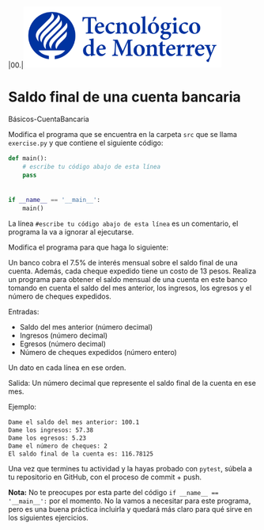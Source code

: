 |00.|![Tec de Monterrey](../../images/logotecmty.png)
# Saldo final de una cuenta bancaria
Básicos-CuentaBancaria

Modifica el programa que se encuentra en la carpeta `src` que se llama `exercise.py` y que contiene el siguiente código:

```python
def main():
    # escribe tu código abajo de esta línea
    pass


if __name__ == '__main__':
    main()
```

La línea `#escribe tu código abajo de esta línea` es un comentario, el programa la va a ignorar al ejecutarse.

Modifica el programa para que haga lo siguiente:

Un banco cobra el 7.5% de interés mensual sobre el saldo final de una cuenta. Además, cada cheque expedido tiene un costo de 13 pesos. Realiza un programa para obtener el saldo mensual de una cuenta en este banco tomando en cuenta el saldo del mes anterior, los ingresos, los egresos y el número de cheques expedidos.

Entradas: 
* Saldo del mes anterior (número decimal)
* Ingresos (número decimal)
* Egresos (número decimal)
* Número de cheques expedidos (número entero) 

Un dato en cada línea en ese orden.

Salida: Un número decimal que represente el saldo final de la cuenta en ese mes.

Ejemplo:
```
Dame el saldo del mes anterior: 100.1
Dame los ingresos: 57.38
Dame los egresos: 5.23
Dame el número de cheques: 2
El saldo final de la cuenta es: 116.78125
```

Una vez que termines tu actividad y la hayas probado con `pytest`, súbela a tu repositorio en GitHub, con el proceso de commit + push.

**Nota:** No te preocupes por esta parte del código `if __name__ == '__main__':` por el momento. No la vamos a necesitar para este programa, pero es una buena práctica incluirla y quedará más claro para qué sirve en los siguientes ejercicios.

[//]: # (Autor: Gil Huesca - ghjuarez at tec.mx)